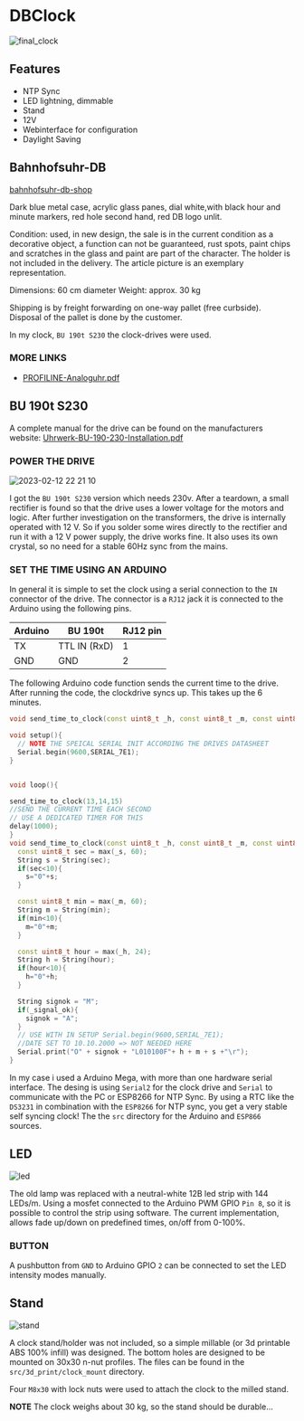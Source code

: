 # DBClock

![final_clock](https://user-images.githubusercontent.com/9280991/218873674-c37656a7-354a-447a-a6b4-41e935bf3d74.jpg)


## Features

* NTP Sync
* LED lightning, dimmable
* Stand
* 12V 
* Webinterface for configuration
* Daylight Saving


## Bahnhofsuhr-DB

[bahnhofsuhr-db-shop](https://bahnshop.de/db-originale/sonstiges/1749/bahnhofsuhr-db)

Dark blue metal case, acrylic glass panes, dial white,with black hour and minute markers, red hole second hand, red DB logo unlit.

Condition: used, in new design, the sale is in the current condition as a decorative object, a function can not be guaranteed, rust spots, paint chips and scratches in the glass and paint are part of the character. The holder is not included in the delivery. The article picture is an exemplary representation.

Dimensions: 60 cm diameter
Weight: approx. 30 kg

Shipping is by freight forwarding on one-way pallet (free curbside). Disposal of the pallet is done by the customer.

In my clock, `BU 190t S230` the clock-drives were used.


### MORE LINKS

* [PROFILINE-Analoguhr.pdf]([https://bahnshop.de/db-originale/sonstiges/1749/bahnhofsuhr-db](https://www.mobatime.com/wp-content/uploads/2021/11/LD-800078.24-PROFILINE-Analoguhr.pdf))

## BU 190t S230


A complete manual for the drive can be found on the manufacturers website:
[Uhrwerk-BU-190-230-Installation.pdf](https://www.buerk-mobatime.de/wp-content/uploads/2020/01/BD-800603.01-Uhrwerk-BU-190-230-Installation.pdf)

### POWER THE DRIVE

![2023-02-12 22 21 10](https://user-images.githubusercontent.com/9280991/218875750-ed3e288c-a10a-4c93-b43a-8ce384c02066.jpg)

I got the `BU 190t S230` version which needs 230v.
After a teardown, a small rectifier is found so that the drive uses a lower voltage for the motors and logic.
After further investigation on the transformers, the drive is internally operated with 12 V. 
So if you solder some wires directly to the rectifier and run it with a 12 V power supply, the drive works fine.
It also uses its own crystal, so no need for a stable 60Hz sync from the mains.




### SET THE TIME USING AN ARDUINO

In general it is simple to set the clock using a serial connection to the `IN` connector of the drive.
The connector is a `RJ12` jack it is connected to the Arduino using the following pins.

| Arduino | BU 190t      | RJ12 pin |
|---------|--------------|----------|
| TX      | TTL IN (RxD) | 1        |
| GND     | GND          | 2        |




The following Arduino code function sends the current time to the drive.
After running the code, the clockdrive syncs up.
This takes up the 6 minutes.

```c++
void send_time_to_clock(const uint8_t _h, const uint8_t _m, const uint8_t _s, bool _signal_ok = true);

void setup(){
  // NOTE THE SPEICAL SERIAL INIT ACCORDING THE DRIVES DATASHEET
  Serial.begin(9600,SERIAL_7E1);
}


void loop(){

send_time_to_clock(13,14,15)
//SEND THE CURRENT TIME EACH SECOND
// USE A DEDICATED TIMER FOR THIS
delay(1000); 
}
void send_time_to_clock(const uint8_t _h, const uint8_t _m, const uint8_t _s, bool _signal_ok = true){
  const uint8_t sec = max(_s, 60);
  String s = String(sec);
  if(sec<10){
    s="0"+s;
  }

  const uint8_t min = max(_m, 60);
  String m = String(min);
  if(min<10){
    m="0"+m;
  }

  const uint8_t hour = max(_h, 24);
  String h = String(hour);
  if(hour<10){
    h="0"+h;
  }

  String signok = "M";
  if(_signal_ok){
    signok = "A";
  }
  // USE WITH IN SETUP Serial.begin(9600,SERIAL_7E1);
  //DATE SET TO 10.10.2000 => NOT NEEDED HERE
  Serial.print("O" + signok + "L010100F"+ h + m + s +"\r");
}
```

In my case i used a Arduino Mega, with more than one hardware serial interface.
The desing is using `Serial2` for the clock drive and `Serial` to communicate with the PC or ESP8266 for NTP Sync.
By using a RTC like the `DS3231` in combination with the `ESP8266` for NTP sync, you get a very stable self syncing clock!
The the `src` directory for the Arduino and `ESP866` sources.



## LED

![led](https://user-images.githubusercontent.com/9280991/218877529-a87ac514-6470-402f-b00f-8c9af99b9be0.jpg)

The old lamp was replaced with a neutral-white 12B led strip with 144 LEDs/m.
Using a mosfet connected to the Arduino PWM GPIO `Pin 8`, so it is possible to control the strip using software.
The current implementation, allows fade up/down on predefined times, on/off from 0-100%.

### BUTTON

A pushbutton from `GND` to Arduino GPIO `2` can be connected to set the LED intensity modes manually.


## Stand

![stand](https://user-images.githubusercontent.com/9280991/218878291-089b0718-5398-4150-b824-e7dbf4db6409.png)

A clock stand/holder was not included, so a simple millable (or 3d printable ABS 100% infill) was designed.
The bottom holes are designed to be mounted on 30x30 n-nut profiles.
The files can be found in the `src/3d_print/clock_mount` directory.

Four `M8x30` with lock nuts were used to attach the clock to the milled stand.

**NOTE** The clock weighs about 30 kg, so the stand should be durable...

